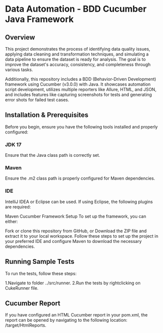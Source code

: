 # Data Automation - BDD Cucumber Java Framework
## Overview
This project demonstrates the process of identifying data quality issues, applying data cleaning and transformation techniques, and simulating a data pipeline to ensure the dataset is ready for analysis. The goal is to improve the dataset's accuracy, consistency, and completeness through various tasks.

Additionally, this repository includes a BDD (Behavior-Driven Development) framework using Cucumber (v3.0.0) with Java. It showcases automation script development, utilizes multiple reporters like Allure, HTML, and JSON, and includes features like capturing screenshots for tests and generating error shots for failed test cases.

## Installation & Prerequisites
Before you begin, ensure you have the following tools installed and properly configured:

### JDK 17 
Ensure that the Java class path is correctly set.

### Maven
Ensure the .m2 class path is properly configured for Maven dependencies.

### IDE
IntelliJ IDEA or Eclipse can be used. If using Eclipse, the following plugins are required:

Maven
Cucumber
Framework Setup
To set up the framework, you can either:

Fork or clone this repository from GitHub, or
Download the ZIP file and extract it to your local workspace.
Follow these steps to set up the project in your preferred IDE and configure Maven to download the necessary dependencies.

## Running Sample Tests
To run the tests, follow these steps:

1.Navigate to folder ../src/runner.
2.Run the tests by rightclicking on CukeRunner file.
## Cucumber Report
If you have configured an HTML Cucumber report in your pom.xml, the report can be opened by navigating to the following location:
/target/HtmlReports.